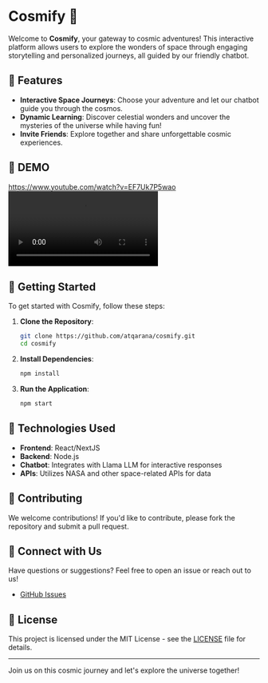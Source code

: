 


# Cosmify 🌌

Welcome to **Cosmify**, your gateway to cosmic adventures! This interactive platform allows users to explore the wonders of space through engaging storytelling and personalized journeys, all guided by our friendly chatbot.

## 🚀 Features

- **Interactive Space Journeys**: Choose your adventure and let our chatbot guide you through the cosmos.
- **Dynamic Learning**: Discover celestial wonders and uncover the mysteries of the universe while having fun!
- **Invite Friends**: Explore together and share unforgettable cosmic experiences.

## 🌟 DEMO
https://www.youtube.com/watch?v=EF7Uk7P5wao
<video controls src="NASA  SPACE APP - Made with Clipchamp.mp4" title="Title"></video>

## 🌟 Getting Started

To get started with Cosmify, follow these steps:

1. **Clone the Repository**:
   ```bash
   git clone https://github.com/atqarana/cosmify.git
   cd cosmify
   ```

2. **Install Dependencies**:
   ```bash
   npm install
   ```

3. **Run the Application**:
   ```bash
   npm start
   ```

## 🎨 Technologies Used

- **Frontend**: React/NextJS
- **Backend**: Node.js
- **Chatbot**: Integrates with Llama LLM for interactive responses
- **APIs**: Utilizes NASA and other space-related APIs for data

## 📄 Contributing

We welcome contributions! If you'd like to contribute, please fork the repository and submit a pull request.

## 🤝 Connect with Us

Have questions or suggestions? Feel free to open an issue or reach out to us!

- [GitHub Issues](https://github.com/atqarana/cosmify/issues)

## 🌌 License

This project is licensed under the MIT License - see the [LICENSE](LICENSE) file for details.

---

Join us on this cosmic journey and let's explore the universe together!
```
